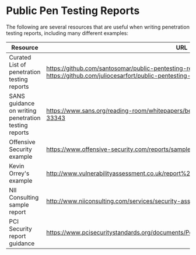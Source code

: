 # Public Pen Testing Reports
The following are several resources that are useful when writing penetration testing reports, including many different examples:

| Resource      | URL           
| ------------- |-------------|
|Curated List of penetration testing reports    | https://github.com/santosomar/public-pentesting-reports (forked from  https://github.com/juliocesarfort/public-pentesting-reports) |
| SANS guidance on writing penetration testing reports     | https://www.sans.org/reading-room/whitepapers/bestprac/writing-penetration-testing-report-33343 |
| Offensive Security example |https://www.offensive-security.com/reports/sample-penetration-testing-report.pdf |
| Kevin Orrey's example | http://www.vulnerabilityassessment.co.uk/report%20template.htm |
| NII Consulting sample report | http://www.niiconsulting.com/services/security-assessment/NII_Sample_PT_Report.pdf |
| PCI Security report guidance | https://www.pcisecuritystandards.org/documents/Penetration_Testing_Guidance_March_2015.pdf |
